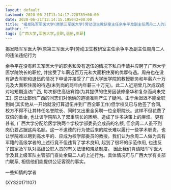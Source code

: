 ```yaml
---
layout: default
Lastmod: 2020-06-21T13:14:17.220789+00:00
date: 2020-06-21T13:14:15.195042+00:00
title: "揭发陆军军医大学(原第三军医大学)劳动卫生教研室主任余争平及副主任周舟二人的违法"
author: ""
tags: [广西大学,军医大学,全职,退伍,年薪]
---
```


揭发陆军军医大学(原第三军医大学)劳动卫生教研室主任余争平及副主任周舟二人的违法违纪行为

余争平在没有辞去军医大学的职务和没有退伍的情况下私自申请并应聘了广西大学医学院院长的职位, 并接受了年薪近百万元和大面积住房的优厚待遇。周舟也在没有辞去军职和退伍的情况下申请并接受了广西大学医学院的教授职务和年薪六十万元及大面积住房的待遇(未到岗的两年内年薪三十万元)。此二人近期曾几次成双成对地短期造访广西, 每次都住高级宾馆(为其提供的住房因装修豪华和复杂而尚未完工), 这已让部份广西的同志们对他俩的道德准则产生了疑问。由于余迟迟不能全职到岗(其实他从一开始就没打算退伍并到广西全职工作)但学校又已与他签了合同, 校方不得不让其转任名誉院长、同时又出重金另聘一位全职院长。这样不但花费了双倍的重金, 也让该学院陷入了双重院长的困境、造成了许多决策上的麻烦。更有甚者, 广西大学分配给医学院两个学校学部委员会成员的名额, 但余周二人虽不到岗仍要占据这两名额。这一不道德的行为使后来的院长难以履行一些学术职责，也让学院难以聘到高水平的、应成为校学部委员的教授。我们认为余周二人做为具有军籍的高级学者的上述行竟不但违背了学术良知, 起到了很坏的示范作用, 也违反了国家及军队对高级公职人员的有关法律和規章制度。 因此我们肯请陆军军医大学及其上级军队主管部门查处余周二人的上述行为。具体情况可与广西大学有关部门联系, 相信他们能提供公证客观的事实。

一些知情的学者

(XYS20171107)

